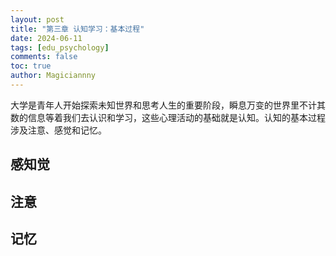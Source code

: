 ```yaml
---
layout: post
title: "第三章	认知学习：基本过程"
date: 2024-06-11
tags: [edu_psychology]
comments: false
toc: true
author: Magiciannny
---
```


大学是青年人开始探索未知世界和思考人生的重要阶段，瞬息万变的世界里不计其数的信息等着我们去认识和学习，这些心理活动的基础就是认知。认知的基本过程涉及注意、感觉和记忆。

<!-- more -->

## 感知觉



## 注意



## 记忆